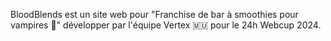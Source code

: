 BloodBlends est un site web pour "Franchise de bar à smoothies pour vampires 🧛" développer par l'équipe Vertex 🇲🇺 pour le 24h Webcup 2024.

